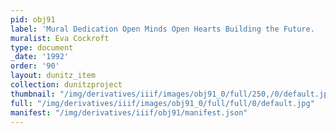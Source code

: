 ```yaml
---
pid: obj91
label: 'Mural Dedication Open Minds Open Hearts Building the Future.  '
muralist: Eva Cockroft
type: document
_date: '1992'
order: '90'
layout: dunitz_item
collection: dunitzproject
thumbnail: "/img/derivatives/iiif/images/obj91_0/full/250,/0/default.jpg"
full: "/img/derivatives/iiif/images/obj91_0/full/full/0/default.jpg"
manifest: "/img/derivatives/iiif/obj91/manifest.json"
---
```


